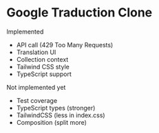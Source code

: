 # Google Traduction Clone

Implemented
- API call (429 Too Many Requests)
- Translation UI
- Collection context
- Tailwind CSS style
- TypeScript support

Not implemented yet
- Test coverage
- TypeScript types (stronger)
- TailwindCSS (less in index.css)
- Composition (split more)
